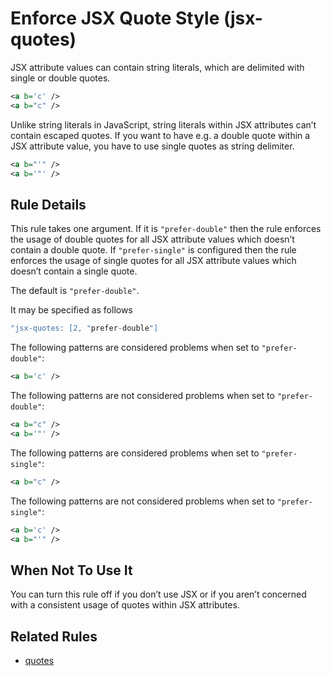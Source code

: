 # Enforce JSX Quote Style (jsx-quotes)

JSX attribute values can contain string literals, which are delimited with single or double quotes.

```xml
<a b='c' />
<a b="c" />
```

Unlike string literals in JavaScript, string literals within JSX attributes can’t contain escaped quotes.
If you want to have e.g. a double quote within a JSX attribute value, you have to use single quotes as string delimiter.

```xml
<a b="'" />
<a b='"' />
```

## Rule Details

This rule takes one argument.
If it is `"prefer-double"` then the rule enforces the usage of double quotes for all JSX attribute values which doesn’t contain a double quote.
If `"prefer-single"` is configured then the rule enforces the usage of single quotes for all JSX attribute values which doesn’t contain a single quote.

The default is `"prefer-double"`.

It may be specified as follows
```javascript
"jsx-quotes: [2, "prefer-double"]
```

The following patterns are considered problems when set to `"prefer-double"`:

```xml
<a b='c' />
```

The following patterns are not considered problems when set to `"prefer-double"`:

```xml
<a b="c" />
<a b='"' />
```

The following patterns are considered problems when set to `"prefer-single"`:

```xml
<a b="c" />
```

The following patterns are not considered problems when set to `"prefer-single"`:

```xml
<a b='c' />
<a b="'" />
```

## When Not To Use It

You can turn this rule off if you don’t use JSX or if you aren’t concerned with a consistent usage of quotes within JSX attributes.

## Related Rules

* [quotes](quotes.md)
